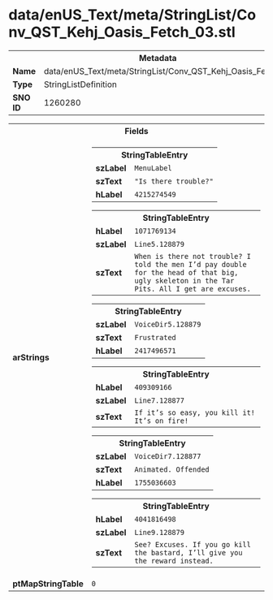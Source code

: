 <h1>data/enUS_Text/meta/StringList/Conv_QST_Kehj_Oasis_Fetch_03.stl</h1><table><tr><th colspan="100%">Metadata</th></tr><tr><td><b>Name</b></td><td>data/enUS_Text/meta/StringList/Conv_QST_Kehj_Oasis_Fetch_03.stl</td></tr><tr><td><b>Type</b></td><td>StringListDefinition</td></tr><tr><td><b>SNO ID</b></td><td>1260280</td></tr></table>

<table><tr><th colspan="100%">Fields</th></tr><tr><td><b>arStrings</b></td><td><table><tr><th colspan="100%">StringTableEntry</th></tr><tr><td><b>szLabel</b></td><td><code>MenuLabel</code></td></tr><tr><td><b>szText</b></td><td><code>"Is there trouble?"</code></td></tr><tr><td><b>hLabel</b></td><td><code>4215274549</code></td></tr></table>


<table><tr><th colspan="100%">StringTableEntry</th></tr><tr><td><b>hLabel</b></td><td><code>1071769134</code></td></tr><tr><td><b>szLabel</b></td><td><code>Line5.128879</code></td></tr><tr><td><b>szText</b></td><td><code>When is there not trouble? I told the men I’d pay double for the head of that big, ugly skeleton in the Tar Pits. All I get are excuses.</code></td></tr></table>


<table><tr><th colspan="100%">StringTableEntry</th></tr><tr><td><b>szLabel</b></td><td><code>VoiceDir5.128879</code></td></tr><tr><td><b>szText</b></td><td><code>Frustrated</code></td></tr><tr><td><b>hLabel</b></td><td><code>2417496571</code></td></tr></table>


<table><tr><th colspan="100%">StringTableEntry</th></tr><tr><td><b>hLabel</b></td><td><code>409309166</code></td></tr><tr><td><b>szLabel</b></td><td><code>Line7.128877</code></td></tr><tr><td><b>szText</b></td><td><code>If it’s so easy, you kill it! It’s on fire!</code></td></tr></table>


<table><tr><th colspan="100%">StringTableEntry</th></tr><tr><td><b>szLabel</b></td><td><code>VoiceDir7.128877</code></td></tr><tr><td><b>szText</b></td><td><code>Animated. Offended</code></td></tr><tr><td><b>hLabel</b></td><td><code>1755036603</code></td></tr></table>


<table><tr><th colspan="100%">StringTableEntry</th></tr><tr><td><b>hLabel</b></td><td><code>4041816498</code></td></tr><tr><td><b>szLabel</b></td><td><code>Line9.128879</code></td></tr><tr><td><b>szText</b></td><td><code>See? Excuses. If you go kill the bastard, I’ll give you the reward instead.</code></td></tr></table>


</td></tr><tr><td><b>ptMapStringTable</b></td><td><code>0</code></td></tr></table>

